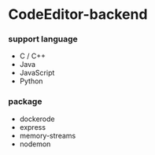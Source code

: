 # CodeEditor-backend

### support language
- C / C++
- Java
- JavaScript
- Python

### package
- dockerode
- express
- memory-streams
- nodemon
